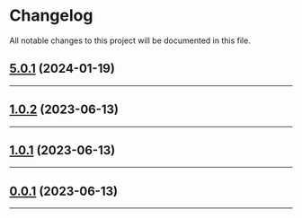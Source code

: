 <!--- BEGIN HEADER -->
# Changelog

All notable changes to this project will be documented in this file.
<!--- END HEADER -->

## [5.0.1](https://github.com/wabi-soft/craft-bonsai-twig/compare/v5.0.0...v5.0.1) (2024-01-19)


---

## [1.0.2](https://github.com/wabi-soft/craft-bonsai-twig/compare/v1.0.1...v1.0.2) (2023-06-13)


---

## [1.0.1](https://github.com/wabi-soft/craft-bonsai-twig/compare/v1.0.0...v1.0.1) (2023-06-13)


---

## [0.0.1](https://github.com/wabi-soft/craft-bonsai-twig/compare/0.0.0...v0.0.1) (2023-06-13)


---

